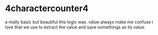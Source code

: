 # 4charactercounter4
a really basic but beautiful this logic was. value always make me confuse i love that we use to extract the value and save somethings as its value. 
